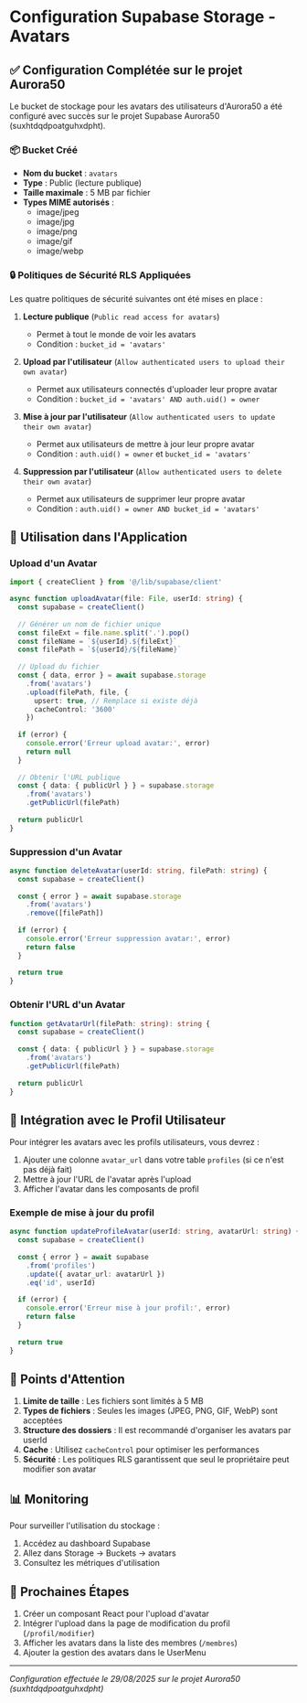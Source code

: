 # Configuration Supabase Storage - Avatars

## ✅ Configuration Complétée sur le projet Aurora50

Le bucket de stockage pour les avatars des utilisateurs d'Aurora50 a été configuré avec succès sur le projet Supabase Aurora50 (suxhtdqdpoatguhxdpht).

### 📦 Bucket Créé

- **Nom du bucket** : `avatars`
- **Type** : Public (lecture publique)
- **Taille maximale** : 5 MB par fichier
- **Types MIME autorisés** : 
  - image/jpeg
  - image/jpg
  - image/png
  - image/gif
  - image/webp

### 🔒 Politiques de Sécurité RLS Appliquées

Les quatre politiques de sécurité suivantes ont été mises en place :

1. **Lecture publique** (`Public read access for avatars`)
   - Permet à tout le monde de voir les avatars
   - Condition : `bucket_id = 'avatars'`

2. **Upload par l'utilisateur** (`Allow authenticated users to upload their own avatar`)
   - Permet aux utilisateurs connectés d'uploader leur propre avatar
   - Condition : `bucket_id = 'avatars' AND auth.uid() = owner`

3. **Mise à jour par l'utilisateur** (`Allow authenticated users to update their own avatar`)
   - Permet aux utilisateurs de mettre à jour leur propre avatar
   - Condition : `auth.uid() = owner` et `bucket_id = 'avatars'`

4. **Suppression par l'utilisateur** (`Allow authenticated users to delete their own avatar`)
   - Permet aux utilisateurs de supprimer leur propre avatar
   - Condition : `auth.uid() = owner AND bucket_id = 'avatars'`

## 📝 Utilisation dans l'Application

### Upload d'un Avatar

```typescript
import { createClient } from '@/lib/supabase/client'

async function uploadAvatar(file: File, userId: string) {
  const supabase = createClient()
  
  // Générer un nom de fichier unique
  const fileExt = file.name.split('.').pop()
  const fileName = `${userId}.${fileExt}`
  const filePath = `${userId}/${fileName}`
  
  // Upload du fichier
  const { data, error } = await supabase.storage
    .from('avatars')
    .upload(filePath, file, {
      upsert: true, // Remplace si existe déjà
      cacheControl: '3600'
    })
    
  if (error) {
    console.error('Erreur upload avatar:', error)
    return null
  }
  
  // Obtenir l'URL publique
  const { data: { publicUrl } } = supabase.storage
    .from('avatars')
    .getPublicUrl(filePath)
    
  return publicUrl
}
```

### Suppression d'un Avatar

```typescript
async function deleteAvatar(userId: string, filePath: string) {
  const supabase = createClient()
  
  const { error } = await supabase.storage
    .from('avatars')
    .remove([filePath])
    
  if (error) {
    console.error('Erreur suppression avatar:', error)
    return false
  }
  
  return true
}
```

### Obtenir l'URL d'un Avatar

```typescript
function getAvatarUrl(filePath: string): string {
  const supabase = createClient()
  
  const { data: { publicUrl } } = supabase.storage
    .from('avatars')
    .getPublicUrl(filePath)
    
  return publicUrl
}
```

## 🔧 Intégration avec le Profil Utilisateur

Pour intégrer les avatars avec les profils utilisateurs, vous devrez :

1. Ajouter une colonne `avatar_url` dans votre table `profiles` (si ce n'est pas déjà fait)
2. Mettre à jour l'URL de l'avatar après l'upload
3. Afficher l'avatar dans les composants de profil

### Exemple de mise à jour du profil

```typescript
async function updateProfileAvatar(userId: string, avatarUrl: string) {
  const supabase = createClient()
  
  const { error } = await supabase
    .from('profiles')
    .update({ avatar_url: avatarUrl })
    .eq('id', userId)
    
  if (error) {
    console.error('Erreur mise à jour profil:', error)
    return false
  }
  
  return true
}
```

## 🚨 Points d'Attention

1. **Limite de taille** : Les fichiers sont limités à 5 MB
2. **Types de fichiers** : Seules les images (JPEG, PNG, GIF, WebP) sont acceptées
3. **Structure des dossiers** : Il est recommandé d'organiser les avatars par userId
4. **Cache** : Utilisez `cacheControl` pour optimiser les performances
5. **Sécurité** : Les politiques RLS garantissent que seul le propriétaire peut modifier son avatar

## 📊 Monitoring

Pour surveiller l'utilisation du stockage :

1. Accédez au dashboard Supabase
2. Allez dans Storage → Buckets → avatars
3. Consultez les métriques d'utilisation

## 🔄 Prochaines Étapes

1. Créer un composant React pour l'upload d'avatar
2. Intégrer l'upload dans la page de modification du profil (`/profil/modifier`)
3. Afficher les avatars dans la liste des membres (`/membres`)
4. Ajouter la gestion des avatars dans le UserMenu

---

*Configuration effectuée le 29/08/2025 sur le projet Aurora50 (suxhtdqdpoatguhxdpht)*
